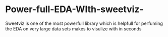 # Power-full-EDA-WIth-sweetviz-
Sweetviz is one of the most powerfull library which is helpfull for perfuming the EDA on very large data sets makes to visulize with in seconds

